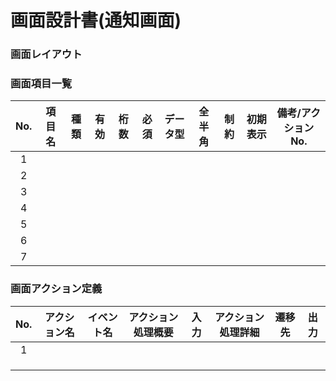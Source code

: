 # 画面設計書(通知画面)

### 画面レイアウト


### 画面項目一覧
| No.  |     項目名     |  種類  | 有効 | 桁数 | 必須 | データ型 | 全半角 | 制約 | 初期表示 | 備考/アクションNo. |
| :--: | :------------: | :----: | :--: | :--: | :--: | :------: | :----: | :--: | :------: | :----------------: |
|  1   |            |    |     |     |     |         |       |     |      |     |
|  2   |  |  |    |    |     |    |    |    |    |    |
|  3   |                |        |      |      |      |          |        |      |          |                    |
|  4   |                |        |      |      |      |          |        |      |          |                    |
|  5   |                |        |      |      |      |          |        |      |          |                    |
|  6   |                |        |      |      |      |          |        |      |          |                    |
|  7   |                |        |      |      |      |          |        |      |          |                    |

### 画面アクション定義

|No.|アクション名|イベント名|アクション処理概要|入力|アクション処理詳細|遷移先|出力|
|:-:|:-:|:-:|:-:|:-:|:-:|:-:|:-:|
|1||||||||
|||||||||
|||||||||
|||||||||